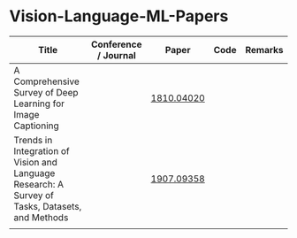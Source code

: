 # Vision-Language-ML-Papers

| Title                                       | Conference / Journal | Paper                                     | Code                                        | Remarks   |
| ------------------------------------------- | ---------- | ----------------------------------------- | ------------------------------------------- |-----------|
| A Comprehensive Survey of Deep Learning for Image Captioning |  | [1810.04020](https://arxiv.org/abs/1810.04020) | []() | []() |
| Trends in Integration of Vision and Language Research: A Survey of Tasks, Datasets, and Methods |  | [1907.09358](https://arxiv.org/abs/1907.09358) | []() | []() |
|  |  | []() | []() | []() |

